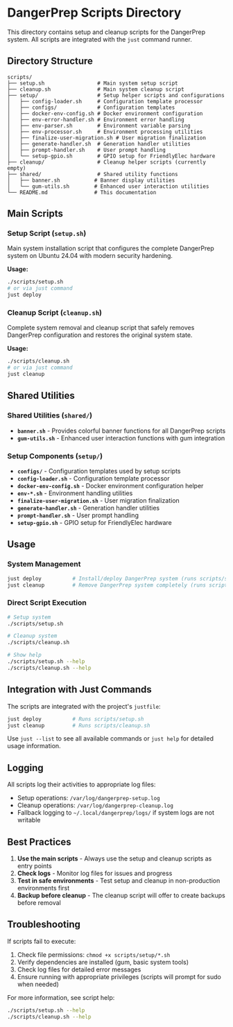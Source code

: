 # DangerPrep Scripts Directory

This directory contains setup and cleanup scripts for the DangerPrep system. All scripts are integrated with the `just` command runner.

## Directory Structure

```
scripts/
├── setup.sh                 # Main system setup script
├── cleanup.sh               # Main system cleanup script
├── setup/                   # Setup helper scripts and configurations
│   ├── config-loader.sh     # Configuration template processor
│   ├── configs/             # Configuration templates
│   ├── docker-env-config.sh # Docker environment configuration
│   ├── env-error-handler.sh # Environment error handling
│   ├── env-parser.sh        # Environment variable parsing
│   ├── env-processor.sh     # Environment processing utilities
│   ├── finalize-user-migration.sh # User migration finalization
│   ├── generate-handler.sh  # Generation handler utilities
│   ├── prompt-handler.sh    # User prompt handling
│   └── setup-gpio.sh        # GPIO setup for FriendlyElec hardware
├── cleanup/                 # Cleanup helper scripts (currently empty)
├── shared/                  # Shared utility functions
│   ├── banner.sh           # Banner display utilities
│   └── gum-utils.sh        # Enhanced user interaction utilities
└── README.md               # This documentation
```

## Main Scripts

### Setup Script (`setup.sh`)
Main system installation script that configures the complete DangerPrep system on Ubuntu 24.04 with modern security hardening.

**Usage:**
```bash
./scripts/setup.sh
# or via just command
just deploy
```

### Cleanup Script (`cleanup.sh`)
Complete system removal and cleanup script that safely removes DangerPrep configuration and restores the original system state.

**Usage:**
```bash
./scripts/cleanup.sh
# or via just command
just cleanup
```

## Shared Utilities

### Shared Utilities (`shared/`)
- **`banner.sh`** - Provides colorful banner functions for all DangerPrep scripts
- **`gum-utils.sh`** - Enhanced user interaction functions with gum integration

### Setup Components (`setup/`)
- **`configs/`** - Configuration templates used by setup scripts
- **`config-loader.sh`** - Configuration template processor
- **`docker-env-config.sh`** - Docker environment configuration helper
- **`env-*.sh`** - Environment handling utilities
- **`finalize-user-migration.sh`** - User migration finalization
- **`generate-handler.sh`** - Generation handler utilities
- **`prompt-handler.sh`** - User prompt handling
- **`setup-gpio.sh`** - GPIO setup for FriendlyElec hardware

## Usage

### System Management
```bash
just deploy          # Install/deploy DangerPrep system (runs scripts/setup.sh)
just cleanup         # Remove DangerPrep system completely (runs scripts/cleanup.sh)
```

### Direct Script Execution
```bash
# Setup system
./scripts/setup.sh

# Cleanup system
./scripts/cleanup.sh

# Show help
./scripts/setup.sh --help
./scripts/cleanup.sh --help
```

## Integration with Just Commands

The scripts are integrated with the project's `justfile`:

```bash
just deploy          # Runs scripts/setup.sh
just cleanup         # Runs scripts/cleanup.sh
```

Use `just --list` to see all available commands or `just help` for detailed usage information.

## Logging

All scripts log their activities to appropriate log files:

- Setup operations: `/var/log/dangerprep-setup.log`
- Cleanup operations: `/var/log/dangerprep-cleanup.log`
- Fallback logging to `~/.local/dangerprep/logs/` if system logs are not writable

## Best Practices

1. **Use the main scripts** - Always use the setup and cleanup scripts as entry points
2. **Check logs** - Monitor log files for issues and progress
3. **Test in safe environments** - Test setup and cleanup in non-production environments first
4. **Backup before cleanup** - The cleanup script will offer to create backups before removal

## Troubleshooting

If scripts fail to execute:

1. Check file permissions: `chmod +x scripts/setup/*.sh`
2. Verify dependencies are installed (gum, basic system tools)
3. Check log files for detailed error messages
4. Ensure running with appropriate privileges (scripts will prompt for sudo when needed)

For more information, see script help:
```bash
./scripts/setup.sh --help
./scripts/cleanup.sh --help
```
